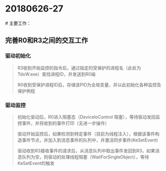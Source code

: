 # 20180626-27

\# 主要工作：

## 完善R0和R3之间的交互工作

### 驱动初始化

> R3收到开始监控的指令后，通过指定的受保护的进程名（此处为TdxW.exe）查找进程ID，并发送到R0端
>
> R0收到受保护进程ID后，存储该PID为全局变量，并以此初始化各种监控及保护例程

### 驱动监控

> 初始化驱动后，R0进入阻塞态（DeviceIoControl 阻塞），等待驱动发回监控事件，并将收到的事件打印（无进一步操作）
>
> 驱动开始监控后，如果检测到特定事件（目前为线程注入），根据该事件构造事件节点，并加入到消息事件的队列中，并激活同步事件\(KeSetEvent\)
>
> 驱动收到R3接收事件的请求后，从消息队列中取出事件发回到R3，如果消息队列为空，则驱动的处理线程阻塞（WaitForSingleObject），等待 KeSetEvent的触发

